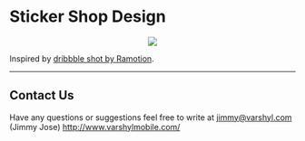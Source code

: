 # Sticker Shop Design

<p align="center">
    <img src="http://i.imgur.com/liHjQY5.gif">
</p>

Inspired by [dribbble shot by Ramotion](https://dribbble.com/shots/1671092-Sticker-Shop-Design).

----------


Contact Us
---------------

Have any questions or suggestions feel free to write at jimmy@varshyl.com (Jimmy Jose)
http://www.varshylmobile.com/
